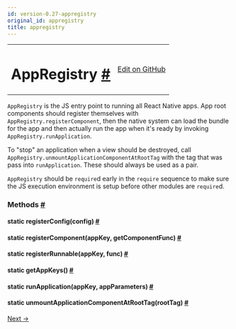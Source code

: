 ```yaml
---
id: version-0.27-appregistry
original_id: appregistry
title: appregistry
---
```

<a id="content"></a><table width="100%"><tbody><tr><td><h1><a class="anchor" name="appregistry"></a>AppRegistry <a class="hash-link" href="docs/appregistry.html#appregistry">#</a></h1></td><td style="text-align:right;"><a target="_blank" href="https://github.com/facebook/react-native/blob/0.27-stable/Libraries/AppRegistry/AppRegistry.js">Edit on GitHub</a></td></tr></tbody></table><div><div><p><code>AppRegistry</code> is the JS entry point to running all React Native apps.  App
root components should register themselves with
<code>AppRegistry.registerComponent</code>, then the native system can load the bundle
for the app and then actually run the app when it's ready by invoking
<code>AppRegistry.runApplication</code>.</p><p>To "stop" an application when a view should be destroyed, call
<code>AppRegistry.unmountApplicationComponentAtRootTag</code> with the tag that was
pass into <code>runApplication</code>. These should always be used as a pair.</p><p><code>AppRegistry</code> should be <code>require</code>d early in the <code>require</code> sequence to make
sure the JS execution environment is setup before other modules are
<code>require</code>d.</p></div><span><h3><a class="anchor" name="methods"></a>Methods <a class="hash-link" href="docs/appregistry.html#methods">#</a></h3><div class="props"><div class="prop"><h4 class="propTitle"><a class="anchor" name="registerconfig"></a><span class="propType">static </span>registerConfig<span class="propType">(config)</span> <a class="hash-link" href="docs/appregistry.html#registerconfig">#</a></h4></div><div class="prop"><h4 class="propTitle"><a class="anchor" name="registercomponent"></a><span class="propType">static </span>registerComponent<span class="propType">(appKey, getComponentFunc)</span> <a class="hash-link" href="docs/appregistry.html#registercomponent">#</a></h4></div><div class="prop"><h4 class="propTitle"><a class="anchor" name="registerrunnable"></a><span class="propType">static </span>registerRunnable<span class="propType">(appKey, func)</span> <a class="hash-link" href="docs/appregistry.html#registerrunnable">#</a></h4></div><div class="prop"><h4 class="propTitle"><a class="anchor" name="getappkeys"></a><span class="propType">static </span>getAppKeys<span class="propType">()</span> <a class="hash-link" href="docs/appregistry.html#getappkeys">#</a></h4></div><div class="prop"><h4 class="propTitle"><a class="anchor" name="runapplication"></a><span class="propType">static </span>runApplication<span class="propType">(appKey, appParameters)</span> <a class="hash-link" href="docs/appregistry.html#runapplication">#</a></h4></div><div class="prop"><h4 class="propTitle"><a class="anchor" name="unmountapplicationcomponentatroottag"></a><span class="propType">static </span>unmountApplicationComponentAtRootTag<span class="propType">(rootTag)</span> <a class="hash-link" href="docs/appregistry.html#unmountapplicationcomponentatroottag">#</a></h4></div></div></span></div><div class="docs-prevnext"><a class="docs-next" href="docs/appstateios.html#content">Next →</a></div>
